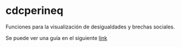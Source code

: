 # cdcperineq

Funciones para la visualización de desigualdades y brechas sociales.

Se puede ver una guía en el siguiente [link](http://htmlpreview.github.io/?https://github.com/dantecasg/cdcperineq/blob/master/vignettes/vignette.html)
